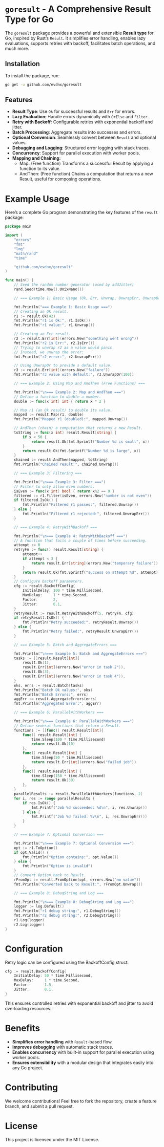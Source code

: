 # `goresult` - A Comprehensive Result Type for Go

The `goresult` package provides a powerful and extensible **Result type** for Go, inspired by Rust’s `Result`. It simplifies error handling, enables lazy evaluations, supports retries with backoff, facilitates batch operations, and much more.

## Installation

To install the package, run:

```bash
go get -u github.com/evdnx/goresult
```

## Features

- **Result Type**: Use `Ok` for successful results and `Err` for errors.
- **Lazy Evaluation**: Handle errors dynamically with `OrElse` and `Filter`.
- **Retry with Backoff**: Configurable retries with exponential backoff and jitter.
- **Batch Processing**: Aggregate results into successes and errors.
- **Optional Conversion**: Seamlessly convert between `Result` and optional values.
- **Debugging and Logging**: Structured error logging with stack traces.
- **Concurrency**: Support for parallel execution with worker pools.
- **Mapping and Chaining:**
	- Map: (Free function) Transforms a successful Result by applying a function to its value.
	- AndThen: (Free function) Chains a computation that returns a new Result, useful for composing operations.

# Example Usage

Here’s a complete Go program demonstrating the key features of the `result` package:

```go
package main

import (
	"errors"
	"fmt"
	"log"
	"math/rand"
	"time"

	"github.com/evdnx/goresult"
)

func main() {
	// Seed the random number generator (used by addJitter)
	rand.Seed(time.Now().UnixNano())

	// === Example 1: Basic Usage (Ok, Err, Unwrap, UnwrapErr, UnwrapOr) ===

	fmt.Println("=== Example 1: Basic Usage ===")
	// Creating an Ok result.
	r1 := result.Ok(42)
	fmt.Println("r1 is Ok:", r1.IsOk())
	fmt.Println("r1 value:", r1.Unwrap())

	// Creating an Err result.
	r2 := result.Err[int](errors.New("something went wrong"))
	fmt.Println("r2 is Err:", r2.IsErr())
	// Trying to unwrap r2 as a value would panic.
	// Instead, we unwrap the error:
	fmt.Println("r2 error:", r2.UnwrapErr())

	// Using UnwrapOr to provide a default value.
	r3 := result.Err[int](errors.New("failure"))
	fmt.Println("r3 value with default:", r3.UnwrapOr(100))

	// === Example 2: Using Map and AndThen (Free Functions) ===

	fmt.Println("\n=== Example 2: Map and AndThen ===")
	// Define a function to double a number.
	double := func(x int) int { return x * 2 }

	// Map r1 (an Ok result) to double its value.
	mapped := result.Map(r1, double)
	fmt.Println("Mapped r1 (doubled):", mapped.Unwrap())

	// AndThen (chain) a computation that returns a new Result.
	toString := func(x int) result.Result[string] {
		if x < 50 {
			return result.Ok(fmt.Sprintf("Number %d is small", x))
		}
		return result.Ok(fmt.Sprintf("Number %d is large", x))
	}
	chained := result.AndThen(mapped, toString)
	fmt.Println("Chained result:", chained.Unwrap())

	// === Example 3: Filtering ===

	fmt.Println("\n=== Example 3: Filter ===")
	// Filter to only allow even numbers.
	isEven := func(x int) bool { return x%2 == 0 }
	filtered := r1.Filter(isEven, errors.New("number is not even"))
	if filtered.IsOk() {
		fmt.Println("Filtered r1 passes:", filtered.Unwrap())
	} else {
		fmt.Println("Filtered r1 rejected:", filtered.UnwrapErr())
	}

	// === Example 4: RetryWithBackoff ===

	fmt.Println("\n=== Example 4: RetryWithBackoff ===")
	// A function that fails a couple of times before succeeding.
	attempt := 0
	retryFn := func() result.Result[string] {
		attempt++
		if attempt < 3 {
			return result.Err[string](errors.New("temporary failure"))
		}
		return result.Ok(fmt.Sprintf("success on attempt %d", attempt))
	}
	// Configure backoff parameters.
	cfg := result.BackoffConfig{
		InitialDelay: 100 * time.Millisecond,
		MaxDelay:     1 * time.Second,
		Factor:       2,
		Jitter:       0.1,
	}
	retryResult := result.RetryWithBackoff(5, retryFn, cfg)
	if retryResult.IsOk() {
		fmt.Println("Retry succeeded:", retryResult.Unwrap())
	} else {
		fmt.Println("Retry failed:", retryResult.UnwrapErr())
	}

	// === Example 5: Batch and AggregateErrors ===

	fmt.Println("\n=== Example 5: Batch and AggregateErrors ===")
	tasks := []result.Result[int]{
		result.Ok(1),
		result.Err[int](errors.New("error in task 2")),
		result.Ok(3),
		result.Err[int](errors.New("error in task 4")),
	}
	oks, errs := result.Batch(tasks)
	fmt.Println("Batch Ok values:", oks)
	fmt.Println("Batch Errors:", errs)
	aggErr := result.AggregateErrors(errs)
	fmt.Println("Aggregated Error:", aggErr)

	// === Example 6: ParallelWithWorkers ===

	fmt.Println("\n=== Example 6: ParallelWithWorkers ===")
	// Define several functions that return a Result.
	functions := []func() result.Result[int]{
		func() result.Result[int] {
			time.Sleep(100 * time.Millisecond)
			return result.Ok(10)
		},
		func() result.Result[int] {
			time.Sleep(50 * time.Millisecond)
			return result.Err[int](errors.New("failed job"))
		},
		func() result.Result[int] {
			time.Sleep(150 * time.Millisecond)
			return result.Ok(30)
		},
	}
	parallelResults := result.ParallelWithWorkers(functions, 2)
	for i, res := range parallelResults {
		if res.IsOk() {
			fmt.Printf("Job %d succeeded: %d\n", i, res.Unwrap())
		} else {
			fmt.Printf("Job %d failed: %v\n", i, res.UnwrapErr())
		}
	}

	// === Example 7: Optional Conversion ===

	fmt.Println("\n=== Example 7: Optional Conversion ===")
	opt := r1.ToOption()
	if opt.Valid() {
		fmt.Println("Option contains:", opt.Value())
	} else {
		fmt.Println("Option is invalid")
	}
	// Convert Option back to Result.
	rFromOpt := result.FromOption(opt, errors.New("no value"))
	fmt.Println("Converted back to Result:", rFromOpt.Unwrap())

	// === Example 8: DebugString and Log ===

	fmt.Println("\n=== Example 8: DebugString and Log ===")
	logger := log.Default()
	fmt.Println("r1 debug string:", r1.DebugString())
	fmt.Println("r2 debug string:", r2.DebugString())
	r1.Log(logger)
	r2.Log(logger)
}
```

# Configuration

Retry logic can be configured using the BackoffConfig struct:

```go
cfg := result.BackoffConfig{
	InitialDelay: 50 * time.Millisecond,
	MaxDelay:     1 * time.Second,
	Factor:       1.5,
	Jitter:       0.1,
}
```

This ensures controlled retries with exponential backoff and jitter to avoid overloading resources.

# Benefits

- **Simplifies error handling** with `Result`-based flow.
- **Improves debugging** with automatic stack traces.
- **Enables concurrency** with built-in support for parallel execution using worker pools.
- **Ensures extensibility** with a modular design that integrates easily into any Go project.

# Contributing

We welcome contributions! Feel free to fork the repository, create a feature branch, and submit a pull request.

# License

This project is licensed under the MIT License.
